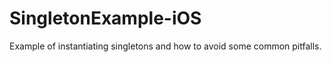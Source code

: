 SingletonExample-iOS
====================

Example of instantiating singletons and how to avoid some common pitfalls.
